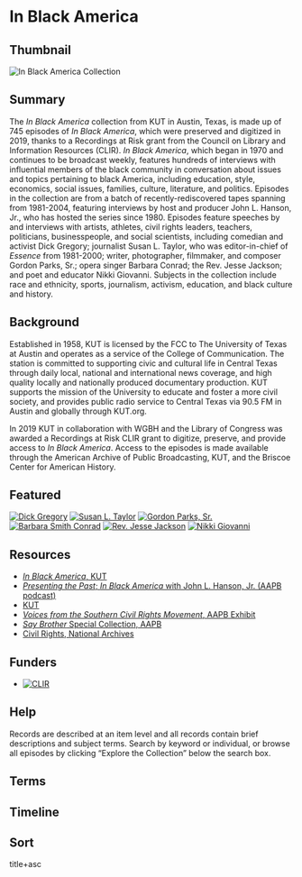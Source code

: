 # In Black America

## Thumbnail

![In Black America Collection](https://s3.amazonaws.com/americanarchive.org/special-collections/IBA_JohnHanson.jpg "In Black America Collection")

## Summary

The <em>In Black America</em> collection from KUT in Austin, Texas, is made up of 745 episodes of <em>In Black America</em>, which were preserved and digitized in 2019, thanks to a Recordings at Risk grant from the Council on Library and Information Resources (CLIR). <em>In Black America</em>, which began in 1970 and continues to be broadcast weekly, features hundreds of interviews with influential members of the black community in conversation about issues and topics pertaining to black America, including education, style, economics, social issues, families, culture, literature, and politics. Episodes in the collection are from a batch of recently-rediscovered tapes spanning from 1981-2004, featuring interviews by host and producer John L. Hanson, Jr., who has hosted the series since 1980. Episodes feature speeches by and interviews with artists, athletes, civil rights leaders, teachers, politicians, businesspeople, and social scientists, including comedian and activist Dick Gregory; journalist Susan L. Taylor, who was editor-in-chief of <em>Essence</em> from 1981-2000; writer, photographer, filmmaker, and composer Gordon Parks, Sr.; opera singer Barbara Conrad; the Rev. Jesse Jackson; and poet and educator Nikki Giovanni. Subjects in the collection include race and ethnicity, sports, journalism, activism, education, and black culture and history. 

## Background

Established in 1958, KUT is licensed by the FCC to The University of Texas at Austin and operates as a service of the College of Communication. The station is committed to supporting civic and cultural life in Central Texas through daily local, national and international news coverage, and high quality locally and nationally produced documentary production. KUT supports the mission of the University to educate and foster a more civil society, and provides public radio service to Central Texas via 90.5 FM in Austin and globally through KUT.org.

In 2019 KUT in collaboration with WGBH and the Library of Congress was awarded a Recordings at Risk CLIR grant to digitize, preserve, and provide access to <em>In Black America</em>. Access to the episodes is made available through the American Archive of Public Broadcasting, KUT, and the Briscoe Center for American History. 

## Featured

[![Dick Gregory](https://s3.amazonaws.com/americanarchive.org/special-collections/aapb_tile.jpg)](/catalog/cpb-aacip_529-kd1qf8ks6m)
[![Susan L. Taylor](https://s3.amazonaws.com/americanarchive.org/special-collections/aapb_tile.jpg)](/catalog/cpb-aacip_529-086348hj46)
[![Gordon Parks, Sr.](https://s3.amazonaws.com/americanarchive.org/special-collections/aapb_tile.jpg)](/catalog/cpb-aacip_529-8w3804zr04)
[![Barbara Smith Conrad](https://s3.amazonaws.com/americanarchive.org/special-collections/aapb_tile.jpg)](/catalog/cpb-aacip_529-m32n58dv46)
[![Rev. Jesse Jackson](https://s3.amazonaws.com/americanarchive.org/special-collections/aapb_tile.jpg)](/catalog/cpb-aacip_529-cc0tq5sj2p)
[![Nikki Giovanni](https://s3.amazonaws.com/americanarchive.org/special-collections/aapb_tile.jpg)](/catalog/cpb-aacip_529-5t3fx75180)

## Resources

- [<em>In Black America</em>, KUT](https://www.kut.org/term/black-america)
- [*Presenting the Past*; *In Black America* with John L. Hanson, Jr. (AAPB podcast)](https://youtu.be/fhSWs4xV_W4)
- [KUT](https://www.kut.org/)
- [<em>Voices from the Southern Civil Rights Movement</em>, AAPB Exhibit]( https://americanarchive.org/exhibits/civil-rights)
- [<em>Say Brother</em> Special Collection, AAPB](https://americanarchive.org/special_collections/say-brother)
- [Civil Rights, National Archives](https://www.archives.gov/research/civil-rights)

## Funders

- [![CLIR](https://s3.amazonaws.com/americanarchive.org/org-logos/clir_logo.png "CLIR Logo")](https://www.clir.org/)

## Help

Records are described at an item level and all records contain brief descriptions and subject terms. Search by keyword or individual, or browse all episodes by clicking “Explore the Collection” below the search box. 

## Terms

## Timeline

## Sort
title+asc
 

